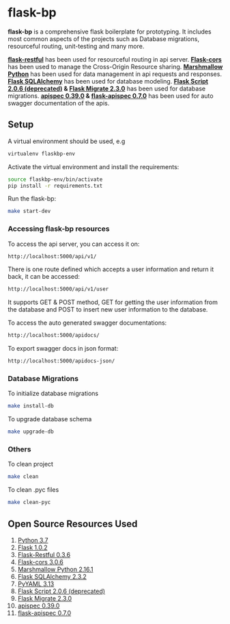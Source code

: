 # flask-bp
**flask-bp** is a comprehensive flask boilerplate for prototyping. It includes most
common aspects of the projects such as Database migrations, resourceful routing, unit-testing
and many more.

**[flask-restful](https://flask-restful.readthedocs.io/en/latest/)** has been used for resourceful routing in api server.
**[Flask-cors](https://github.com/corydolphin/flask-cors)** has been used to manage the Cross-Origin Resource sharing.
**[Marshmallow Python](https://github.com/marshmallow-code/marshmallow)** has been used for data management in api 
requests and responses.
**[Flask SQLAlchemy](https://github.com/mitsuhiko/flask-sqlalchemy)** has been used for database modeling.
**[Flask Script 2.0.6 (deprecated)](https://github.com/smurfix/flask-script) & 
[Flask Migrate 2.3.0](https://github.com/miguelgrinberg/Flask-Migrate)** has been used for database migrations.
**[apispec 0.39.0](https://github.com/marshmallow-code/apispec) &
[flask-apispec 0.7.0](https://github.com/jmcarp/flask-apispec)** has been used for auto swagger documentation of the apis.

## Setup
A virtual environment should be used, e.g
```bash
virtualenv flaskbp-env
``` 
Activate the virtual environment and install the requirements:
```bash
source flaskbp-env/bin/activate
pip install -r requirements.txt
```
Run the flask-bp:
```bash
make start-dev
```

### Accessing flask-bp resources
To access the api server, you can access it on:
```bash
http://localhost:5000/api/v1/
```
There is one route defined which accepts a user information and return it back,
it can be accessed:
```bash
http://localhost:5000/api/v1/user
```
It supports GET & POST method, GET for getting the user information from the database and
POST to insert new user information to the database.

To access the auto generated swagger documentations:
```bash
http://localhost:5000/apidocs/
```

To export swagger docs in json format:
```bash
http://localhost:5000/apidocs-json/
```

### Database Migrations
To initialize  database migrations
```bash
make install-db
```

To upgrade database schema
```bash
make upgrade-db
```

### Others
To clean project
```bash
make clean
```

To clean .pyc files
```bash
make clean-pyc
```

## Open Source Resources Used
1. [Python 3.7](https://www.python.org/downloads/release/python-370/)
2. [Flask 1.0.2](https://github.com/pallets/flask)
3. [Flask-Restful 0.3.6](https://flask-restful.readthedocs.io/en/latest/)
4. [Flask-cors 3.0.6](https://github.com/corydolphin/flask-cors)
5. [Marshmallow Python 2.16.1](https://github.com/marshmallow-code/marshmallow)
6. [Flask SQLAlchemy 2.3.2](https://github.com/mitsuhiko/flask-sqlalchemy)
7. [PyYAML 3.13](https://github.com/yaml/pyyaml)
8. [Flask Script 2.0.6 (deprecated)](https://github.com/smurfix/flask-script)
9. [Flask Migrate 2.3.0](https://github.com/miguelgrinberg/Flask-Migrate)
10. [apispec 0.39.0](https://github.com/marshmallow-code/apispec)
11. [flask-apispec 0.7.0](https://github.com/jmcarp/flask-apispec)
